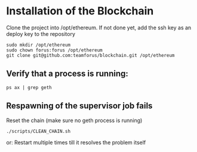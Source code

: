 # Installation of the Blockchain

Clone the project into /opt/ethereum. If not done yet, add the ssh key as an deploy key to the repository

```
sudo mkdir /opt/ethereum
sudo chown forus:forus /opt/ethereum
git clone git@github.com:teamforus/blockchain.git /opt/ethereum
```

## Verify that a process is running:
```
ps ax | grep geth
```

## Respawning of the supervisor job fails


Reset the chain (make sure no geth process is running)
```
./scripts/CLEAN_CHAIN.sh
```

or: Restart multiple times till it resolves the problem itself
